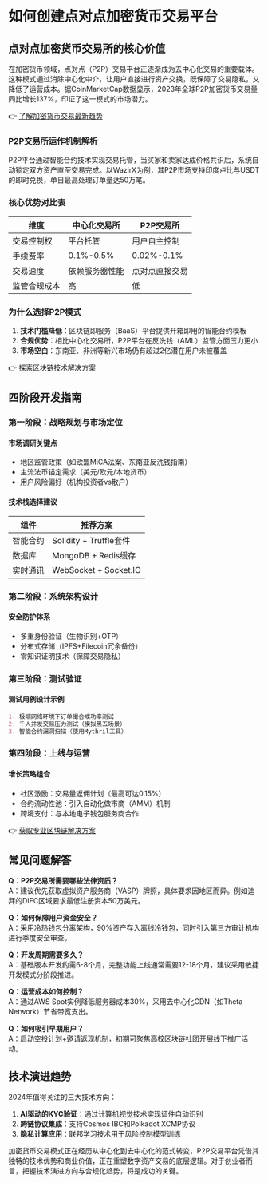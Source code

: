 # 如何创建点对点加密货币交易平台  

## 点对点加密货币交易所的核心价值  

在加密货币领域，点对点（P2P）交易平台正逐渐成为去中心化交易的重要载体。这种模式通过消除中心化中介，让用户直接进行资产交换，既保障了交易隐私，又降低了运营成本。据CoinMarketCap数据显示，2023年全球P2P加密货币交易量同比增长137%，印证了这一模式的市场潜力。  

👉 [了解加密货币交易最新趋势](https://bit.ly/okx_welcome)  

### P2P交易所运作机制解析  
P2P平台通过智能合约技术实现交易托管，当买家和卖家达成价格共识后，系统自动锁定双方资产直至交易完成。以WazirX为例，其P2P市场支持印度卢比与USDT的即时兑换，单日最高处理订单量达50万笔。  

### 核心优势对比表  
| 维度           | 中心化交易所       | P2P交易所          |  
|----------------|------------------|------------------|  
| 交易控制权      | 平台托管          | 用户自主控制      |  
| 手续费率        | 0.1%-0.5%       | 0.02%-0.1%      |  
| 交易速度        | 依赖服务器性能    | 点对点直接交易    |  
| 监管合规成本    | 高               | 低               |  

### 为什么选择P2P模式  
1. **技术门槛降低**：区块链即服务（BaaS）平台提供开箱即用的智能合约模板  
2. **合规优势**：相比中心化交易所，P2P平台在反洗钱（AML）监管方面压力更小  
3. **市场空白**：东南亚、非洲等新兴市场仍有超过2亿潜在用户未被覆盖  

👉 [探索区块链技术解决方案](https://bit.ly/okx_welcome)  

## 四阶段开发指南  

### 第一阶段：战略规划与市场定位  
#### 市场调研关键点  
- 地区监管政策（如欧盟MiCA法案、东南亚反洗钱指南）  
- 主流法币锚定需求（美元/欧元/本地货币）  
- 用户风险偏好（机构投资者vs散户）  

#### 技术栈选择建议  
| 组件           | 推荐方案                    |  
|----------------|---------------------------|  
| 智能合约       | Solidity + Truffle套件      |  
| 数据库         | MongoDB + Redis缓存         |  
| 实时通讯       | WebSocket + Socket.IO       |  

### 第二阶段：系统架构设计  
#### 安全防护体系  
- 多重身份验证（生物识别+OTP）  
- 分布式存储（IPFS+Filecoin冗余备份）  
- 零知识证明技术（保障交易隐私）  

### 第三阶段：测试验证  
#### 测试用例设计示例  
```markdown
1. 极端网络环境下订单撮合成功率测试  
2. 千人并发交易压力测试（模拟黑五场景）  
3. 智能合约漏洞扫描（使用Mythril工具）  
```  

### 第四阶段：上线与运营  
#### 增长策略组合  
- 社区激励：交易量返佣计划（最高可达0.15%）  
- 合约流动性池：引入自动化做市商（AMM）机制  
- 跨境支付：与本地电子钱包服务商合作  

👉 [获取专业区块链解决方案](https://bit.ly/okx_welcome)  

## 常见问题解答  

**Q：P2P交易所需要哪些法律资质？**  
A：建议优先获取虚拟资产服务商（VASP）牌照，具体要求因地区而异。例如迪拜的DIFC区域要求最低注册资本50万美元。  

**Q：如何保障用户资金安全？**  
A：采用冷热钱包分离架构，90%资产存入离线冷钱包，同时引入第三方审计机构进行季度安全审查。  

**Q：开发周期需要多久？**  
A：基础版本开发约需6-8个月，完整功能上线通常需要12-18个月，建议采用敏捷开发模式分阶段推进。  

**Q：运营成本如何控制？**  
A：通过AWS Spot实例降低服务器成本30%，采用去中心化CDN（如Theta Network）节省带宽支出。  

**Q：如何吸引早期用户？**  
A：启动空投计划+邀请返现机制，初期可聚焦高校区块链社团开展线下推广活动。  

## 技术演进趋势  
2024年值得关注的三大技术方向：  
1. **AI驱动的KYC验证**：通过计算机视觉技术实现证件自动识别  
2. **跨链协议集成**：支持Cosmos IBC和Polkadot XCMP协议  
3. **隐私计算应用**：联邦学习技术用于风险控制模型训练  

加密货币交易模式正在经历从中心化到去中心化的范式转变，P2P交易平台凭借其独特的技术优势和商业价值，正在重塑数字资产交易的底层逻辑。对于创业者而言，把握技术演进方向与合规化趋势，将是成功的关键。